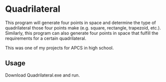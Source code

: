 # Quadrilateral

This program will generate four points in space and determine the type of quadrilateral those four points make (e.g. square, rectangle, trapezoid, etc.). Similarly, this program can also generate four points in space that fulfill the requirements for a certain quadrilateral.

This was one of my projects for APCS in high school.

## Usage
Download Quadrilateral.exe and run.
